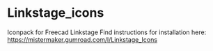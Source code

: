 # Linkstage_icons
Iconpack for Freecad Linkstage
Find instructions for installation here:
https://mistermaker.gumroad.com/l/Linkstage_Icons 
